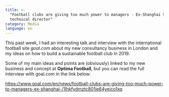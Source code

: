 ```yaml
---
title: >-
  "Football clubs are giving too much power to managers - Ex-Shanghai SIPG
  technical director"
category: Media
language: en
---
```

This past week, I had an interesting talk and interview with the international football site _goal.com_ about my new consultancy business in London and my ideas on how to build a sustainable football club in 2019.

Some of my main ideas and points are (obviously) linked to my new business and concept at **Optima Football**, but you can read the full interview with goal.com in the link below:

<https://www.goal.com/en/news/football-clubs-are-giving-too-much-power-to-managers-ex-shanghai-/1lhkfydmztc801ie64yeico1xq>
